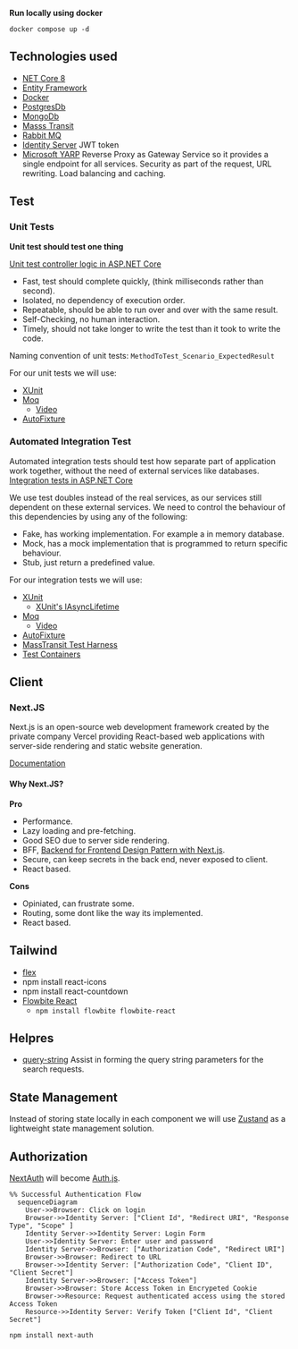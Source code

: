 **Run locally using docker**

`docker compose up -d`

## Technologies used

- [NET Core 8]()
- [Entity Framework]()
- [Docker]()
- [PostgresDb]()
- [MongoDb]()
- [Masss Transit]()
- [Rabbit MQ]()
- [Identity Server](https://docs.duendesoftware.com/identityserver/v7) JWT token
- [Microsoft YARP](https://microsoft.github.io/reverse-proxy/) Reverse Proxy as Gateway Service so it provides a single endpoint for all services. Security as part of the request, URL rewriting. Load balancing and caching.

## Test

### Unit Tests

**Unit test should test one thing**

[Unit test controller logic in ASP.NET Core](https://learn.microsoft.com/en-us/aspnet/core/mvc/controllers/testing?view=aspnetcore-8.0)

- Fast, test should complete quickly, (think milliseconds rather than second).
- Isolated, no dependency of execution order.
- Repeatable, should be able to run over and over with the same result.
- Self-Checking, no human interaction.
- Timely, should not take longer to write the test than it took to write the code.

Naming convention of unit tests:
`MethodToTest_Scenario_ExpectedResult`

For our unit tests we will use:

- [XUnit](https://xunit.net/)
- [Moq](https://github.com/devlooped/moq/wiki)
  - [Video](https://learn.microsoft.com/en-us/shows/visual-studio-toolbox/unit-testing-moq-framework)
- [AutoFixture](https://github.com/AutoFixture/AutoFixture?tab=readme-ov-file#documentation)

### Automated Integration Test

Automated integration tests should test how separate part of application work together, without the need of external services like databases.
[Integration tests in ASP.NET Core](https://learn.microsoft.com/en-us/aspnet/core/test/integration-tests?view=aspnetcore-8.0)

We use test doubles instead of the real services, as our services still dependent on these external services. We need to control the behaviour of this dependencies by using any of the following:

- Fake, has working implementation. For example a in memory database.
- Mock, has a mock implementation that is programmed to return specific behaviour.
- Stub, just return a predefined value.

For our integration tests we will use:

- [XUnit](https://xunit.net/)
  - [XUnit's IAsyncLifetime](https://www.danclarke.com/cleaner-tests-with-iasynclifetime)
- [Moq](https://github.com/devlooped/moq/wiki)
  - [Video](https://learn.microsoft.com/en-us/shows/visual-studio-toolbox/unit-testing-moq-framework)
- [AutoFixture](https://github.com/AutoFixture/AutoFixture?tab=readme-ov-file#documentation)
- [MassTransit Test Harness](https://masstransit.io/documentation/concepts/testing)
- [Test Containers](https://www.azureblue.io/asp-net-core-integration-tests-with-test-containers-and-postgres/)

## Client

### Next.JS

Next.js is an open-source web development framework created by the private company Vercel providing React-based web applications with server-side rendering and static website generation.

[Documentation](https://nextjs.org/docs)

#### Why Next.JS?

**Pro**

- Performance.
- Lazy loading and pre-fetching.
- Good SEO due to server side rendering.
- BFF, [Backend for Frontend Design Pattern with Next.js](https://dev.to/adelhamad/bff-backend-for-frontend-design-pattern-with-nextjs-3od0).
- Secure, can keep secrets in the back end, never exposed to client.
- React based.

**Cons**

- Opiniated, can frustrate some.
- Routing, some dont like the way its implemented.
- React based.

## Tailwind

- [flex](https://flexboxfroggy.com/)
- npm install react-icons
- npm install react-countdown
- [Flowbite React](https://www.flowbite-react.com/)
  - `npm install flowbite flowbite-react`


## Helpres

- [query-string](https://github.com/sindresorhus/query-string#readme) Assist in forming the query string parameters for the search requests.

## State Management

Instead of storing state locally in each component we will use [Zustand](https://docs.pmnd.rs/zustand/getting-started/introduction) as a lightweight state management solution.

## Authorization

[NextAuth](https://next-auth.js.org/) will become [Auth.js](https://authjs.dev/).

```mermaid
%% Successful Authentication Flow
  sequenceDiagram
    User->>Browser: Click on login
    Browser->>Identity Server: ["Client Id", "Redirect URI", "Response Type", "Scope" ]
    Identity Server->>Identity Server: Login Form
    User->>Identity Server: Enter user and password
    Identity Server->>Browser: ["Authorization Code", "Redirect URI"]
    Browser->>Browser: Redirect to URL
    Browser->>Identity Server: ["Authorization Code", "Client ID", "Client Secret"]
    Identity Server->>Browser: ["Access Token"]
    Browser->>Browser: Store Access Token in Encrypeted Cookie
    Browser->>Resource: Request authenticated access using the stored Access Token
    Resource->>Identity Server: Verify Token ["Client Id", "Client Secret"]
```

`npm install next-auth`